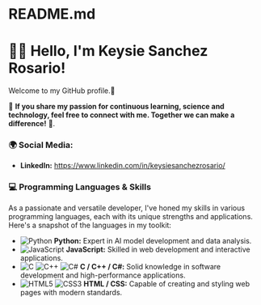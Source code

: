 # README.md

# 👋🏼 Hello, I'm Keysie Sanchez Rosario!

Welcome to my GitHub profile.🚀

🌟 **If you share my passion for continuous learning, science and technology, feel free to connect with me. Together we can make a difference!** 🌟. 

### 🌍 Social Media: 
- **LinkedIn:** https://www.linkedin.com/in/keysiesanchezrosario/
### 💻 Programming Languages & Skills

As a passionate and versatile developer, I've honed my skills in various programming languages, each with its unique strengths and applications. Here's a snapshot of the languages in my toolkit:

- ![Python](https://img.shields.io/badge/-Python-3776AB?style=flat-square&logo=python&logoColor=white) **Python:** Expert in AI model development and data analysis.
- ![JavaScript](https://img.shields.io/badge/-JavaScript-F7DF1E?style=flat-square&logo=javascript&logoColor=black) **JavaScript:** Skilled in web development and interactive applications.
- ![C](https://img.shields.io/badge/-C-00599C?style=flat-square&logo=c&logoColor=white) ![C++](https://img.shields.io/badge/-C++-00599C?style=flat-square&logo=cplusplus&logoColor=white) ![C#](https://img.shields.io/badge/-C%23-239120?style=flat-square&logo=csharp&logoColor=white) **C / C++ / C#:** Solid knowledge in software development and high-performance applications.
- ![HTML5](https://img.shields.io/badge/-HTML5-E34F26?style=flat-square&logo=html5&logoColor=white) ![CSS3](https://img.shields.io/badge/-CSS3-1572B6?style=flat-square&logo=css3&logoColor=white) **HTML / CSS:** Capable of creating and styling web pages with modern standards.
